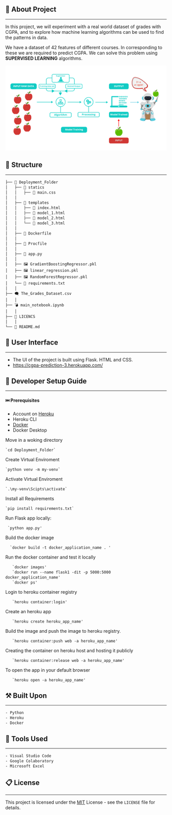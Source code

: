 ## 👋 About Project 
------------
In this project, we will experiment with a real world dataset of grades with CGPA, and to explore how
machine learning algorithms can be used to find the patterns in data.

 We have a dataset of 42 features of different courses. In corresponding to these we are required to predict CGPA. We can solve this problem using **SUPERVISED LEARNING** algorithms.

<img src="./report_images/check_2.png" />

## 🌳 Structure
------------

	├── 📁 Deployment_Folder
	│   ├── 📁 statics
	│   │   ├── 📄 main.css
	│   │
	│   ├── 📁 templates
	│   │   ├── 📄 index.html
	│   │   ├── 📄 model_1.html
	│   │   ├── 📄 model_2.html
	│   │   └── 📄 model_3.html
	│   │
	│   ├── 📄 Dockerfile
	│   │
	│   ├── 📄 Procfile
	│   │
	│   ├── 📄 app.py
	│   │
	│   ├── 🖼️ GradientBoostingRegressor.pkl
	│   ├── 🖼️ linear_regression.pkl
	│   ├── 🖼️ RandomForestRegressor.pkl
	│   └── 📄 requirements.txt
	│   │
	├── 🗨️ The_Grades_Dataset.csv
	│   │
	├── 💣 main_notebook.ipynb
	│   │
	├── 📄 LICENCS
	│   │
	└── 📄 README.md

## 🔮 User Interface
------------
- The UI of the project is built using Flask. HTML and CSS.
- https://cgpa-prediction-3.herokuapp.com/

## 🏡 Developer Setup Guide
------------

#### ⏮️ Prerequisites
- Account on <a href="https://signup.heroku.com/">Heroku</a>
- Heroku CLI
- <a href="https://docs.docker.com/get-started/">Docker</a> 
- Docker Desktop

Move in a woking directory

    `cd Deployment_Folder`

Create Virtual Enviroment

    `python venv -m my-venv`

Activate Virtual Enviroment

    `.\my-venv\Scipts\activate`

Install all Requirements

    `pip install requirements.txt`
     
 Run Flask app locally:
 
     `python app.py'
 
 Build the docker image
 
      `docker build -t docker_application_name . '
 
 Run the docker container and test it locally  
 
       `docker images'
       `docker run --name flask1 -dit -p 5000:5000 docker_application_name'
       `docker ps'
       
Login to heroku container registry
       
       `heroku container:login'

Create an heroku app

       `heroku create heroku_app_name'
       
Build the image and push the image to heroku registry.

       `heroku container:push web -a heroku_app_name'
       
Creating the container on heroku host and hosting it publicly

       `heroku container:release web -a heroku_app_name'
       
To open the app in your default browser

       `heroku open -a heroku_app_name'
       
       
      
## ⚒️ Built Upon
------------

    - Python
    - Heroku
    - Docker
    
## 🔧 Tools Used
------------

    - Visual Studio Code
    - Google Colaboratory
    - Microsoft Excel

## 📋 License
------------

This project is licensed under the [MIT](https://choosealicense.com/licenses/mit/) License - see the `LICENSE` file for details.


